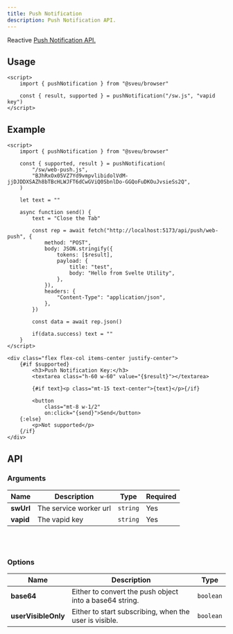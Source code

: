 ```yaml
---
title: Push Notification
description: Push Notification API.
---
```


<script>
    import Meta from "$components/meta.svelte"
</script>

<Meta />

Reactive [Push Notification API.](https://developer.mozilla.org/en-US/docs/Web/API/Push_API)

## Usage

```svelte
<script>
    import { pushNotification } from "@sveu/browser"

    const { result, supported } = pushNotification("/sw.js", "vapid key")
</script>
```

## Example

```svelte live ln
<script>
    import { pushNotification } from "@sveu/browser"

    const { supported, result } = pushNotification(
        "/sw/web-push.js",
        "BJhRxOx05VZ7Yd9vmpvlibidolVdM-jjDJDDXSAZh8bTBcHLWJFT6dCwGViQ0SbnlDo-GGQoFuDKOuJvsieSs2Q",
    )

    let text = ""

    async function send() {
        text = "Close the Tab"

        const rep = await fetch("http://localhost:5173/api/push/web-push", {
            method: "POST",
            body: JSON.stringify({
                tokens: [$result],
                payload: {
                    title: "test",
                    body: "Hello from Svelte Utility",
                },
            }),
            headers: {
                "Content-Type": "application/json",
            },
        })

        const data = await rep.json()
        
        if(data.success) text = ""
    }
</script>

<div class="flex flex-col items-center justify-center">
    {#if $supported}
        <h3>Push Notification Key:</h3>
        <textarea class="h-60 w-60" value="{$result}"></textarea>

        {#if text}<p class="mt-15 text-center">{text}</p>{/if}

        <button
            class="mt-8 w-1/2"
            on:click="{send}">Send</button>
    {:else}
        <p>Not supported</p>
    {/if}
</div>
```

## API

### Arguments

| Name                  | Description                                 | Type                | Required |
| --------------------- | ------------------------------------------- | ------------------- | -------- |
| **swUrl**             | The service worker url                      | `string`            | Yes      |
| **vapid**             | The vapid key                               | `string`            | Yes      |

<br />
<br />

### Options

| Name          | Description                                                 | Type                  |
| ------------- | ----------------------------------------------------------- | --------------------- |
| **base64**    | Either to convert the push object into a base64 string.     | `boolean`             |
| **userVisibleOnly**| Either to start subscribing, when the user is visible. | `boolean`             |